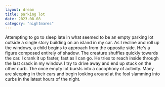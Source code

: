 ```yaml
---
layout: dream
title: parking lot
date: 2023-08-08
category: "nightmares"
---
```


Attempting to go to sleep late in what seemed to be an empty parking lot outside a single story building on an island in my car.
As I recline and roll up the windows, a child begins to approach from the opposite side. He's a figure composed entirely of shadow. The creature shuffles quickly towards the car. I crank it up faster, fast as I can go.
He tries to reach inside through the last crack in my window.
I try to drive away and end up stuck on the other curb.
The once empty lot bursts into a cacophony of activity. Many are sleeping in their cars and begin looking around at the fool slamming into curbs in the latest hours of the night.